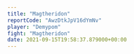 ```yaml
---
title: "Magtheridon"
reportCode: "AwzDtkJpV16dYmNv"
player: "Demypom"
fight: "Magtheridon"
date: 2021-09-15T19:58:37.879000+00:00
---
```

